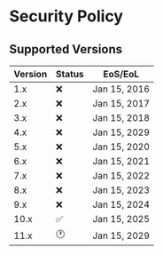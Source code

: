 # Security Policy

## Supported Versions

| Version | Status             | EoS/EoL      |
| ------- | ------------------ | ------------ |
|  1.x    | :x:                | Jan 15, 2016 |
|  2.x    | :x:                | Jan 15, 2017 |
|  3.x    | :x:                | Jan 15, 2018 |
|  4.x    | :x:                | Jan 15, 2029 |
|  5.x    | :x:                | Jan 15, 2020 |
|  6.x    | :x:                | Jan 15, 2021 |
|  7.x    | :x:                | Jan 15, 2022 |
|  8.x    | :x:                | Jan 15, 2023 |
|  9.x    | :x:                | Jan 15, 2024 |
|  10.x   | :white_check_mark: | Jan 15, 2025 |
|  11.x   | :clock1:           | Jan 15, 2029 |
